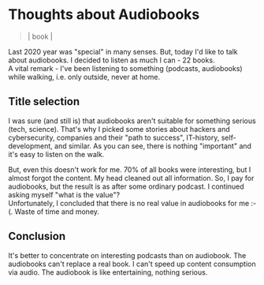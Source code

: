 # Thoughts about Audiobooks
> | book |

Last 2020 year was "special" in many senses. But, today I'd like to talk about audiobooks.
I decided to listen as much I can - 22 books.  
A vital remark - I've been listening to something (podcasts, audiobooks) while walking,
i.e. only outside, never at home.

## Title selection

I was sure (and still is) that audiobooks aren't suitable for something serious (tech, science).
That's why I picked some stories about hackers and cybersecurity, companies and their "path to success", IT-history, self-development, and similar.
As you can see, there is nothing "important" and it's easy to listen on the walk.

But, even this doesn't work for me. 70% of all books were interesting, but I almost forgot the content. My head cleaned out all information.
So, I pay for audiobooks, but the result is as after some ordinary podcast. I continued asking myself "what is the value"?  
Unfortunately, I concluded that there is no real value in audiobooks for me :-(. Waste of time and money.

## Conclusion

It's better to concentrate on interesting podcasts than on audiobook. The audiobooks can't replace a real book. I can't speed up content consumption via audio.
The audiobook is like entertaining, nothing serious.
